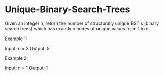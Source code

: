 # Unique-Binary-Search-Trees
Given an integer n, return the number of structurally unique BST's (binary search trees) which has exactly n nodes of unique values from 1 to n.

Example 1:

Input: n = 3
Output: 5

Example 2:

Input: n = 1
Output: 1
 
